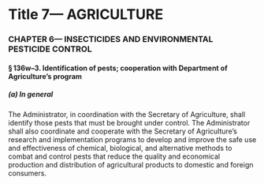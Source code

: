 
# Title 7— AGRICULTURE
### CHAPTER 6— INSECTICIDES AND ENVIRONMENTAL PESTICIDE CONTROL
#### § 136w–3. Identification of pests; cooperation with Department of Agriculture’s program
##### (a) In general

The Administrator, in coordination with the Secretary of Agriculture, shall identify those pests that must be brought under control. The Administrator shall also coordinate and cooperate with the Secretary of Agriculture’s research and implementation programs to develop and improve the safe use and effectiveness of chemical, biological, and alternative methods to combat and control pests that reduce the quality and economical production and distribution of agricultural products to domestic and foreign consumers.
